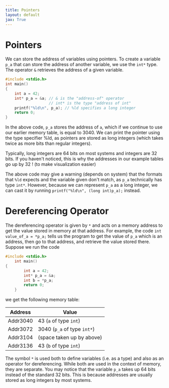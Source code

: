 ```yaml
---
title: Pointers
layout: default
jax: True
---
```

# Pointers
We can store the address of variables using pointers. To create a variable `p_a` that can store the address of another variable, we use the `int*` type. The operator `&` retrieves the address of a given variable.

```c
#include <stdio.h>
int main()
{
    int a = 42;
    int* p_a = &a; // & is the "address-of" operator
                   // int* is the type "address of int"
    printf("%ld\n", p_a); // %ld specifies a long integer
    return 0;
}
```

In the above code, `p_a` stores the address of `a`, which if we continue to use our earlier memory table, is equal to 3040. We can print the pointer using the type specifier %ld, as pointers are stored as long integers (which takes twice as more bits than regular integers).

Typically, long integers are 64 bits on most systems and integers are 32 bits. If you haven't noticed, this is why the addresses in our example tables go up by 32 ! (to make visualization easier)

The above code may give a warning (depends on system) that the formats that `%ld` expects and the variable given don't match, as `p_a` technically has type `int*`. However, because we can represent `p_a` as a long integer, we can cast it by running ```printf("%ld\n", (long int)p_a);``` instead.
# Dereferencing Operator
The dereferencing operator is given by `*` and acts on a memory address to get the value stored in memory at that address. For example, the code ```int value_of_a = *p_a;``` tells us the program to get the value of `p_a` which is an address, then go to that address, and retrieve the value stored there. Suppose we run the code

```c
#include <stdio.h>
    int main()
{
        int a = 42;
        int* p_a = &a;
        int b = *p_a; 
        return 0;
    }
```

we get the following memory table:

| Address  |  Value |
| -------  |  ------ |
| Addr3040 |  43 (`a` of type `int`) |
| Addr3072 |  3040 (`p_a` of type `int*`) |
| Addr3104 |  (space taken up by above) |
| Addr3136 |  43 (`b` of type `int`) |

The symbol `*` is used both to define variables (i.e. as a type) and also as an operator for dereferencing. While both are used in the context of memory, they are separate. 
You may notice that the variable `p_a` takes up 64 bits instead of the standard 32 bits. This is because addresses are usually stored as long integers by most systems. 
